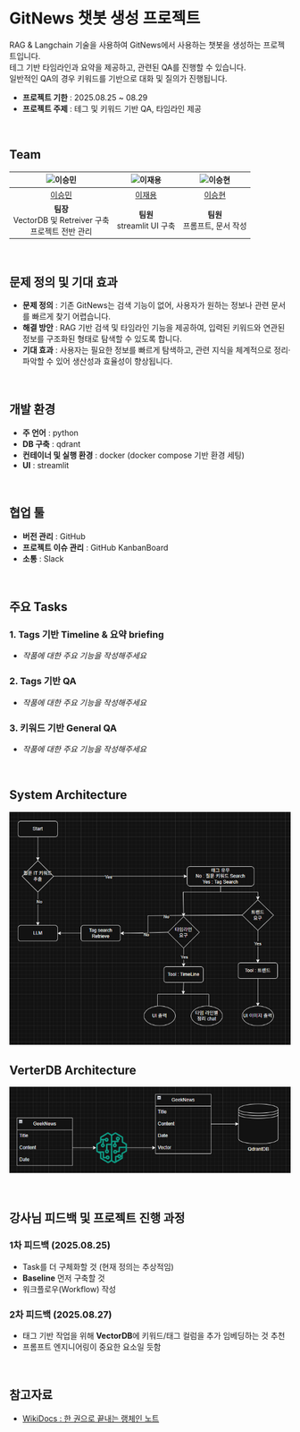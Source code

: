 # GitNews 챗봇 생성 프로젝트

RAG & Langchain 기술을 사용하여 GitNews에서 사용하는 챗봇을 생성하는 프로젝트입니다.<br>
테그 기반 타임라인과 요약을 제공하고, 관련된 QA를 진행할 수 있습니다.<br>
일반적인 QA의 경우 키워드를 기반으로 대화 및 질의가 진행됩니다.

- **프로젝트 기한** : 2025.08.25 ~ 08.29
- **프로젝트 주제** : 테그 및 키워드 기반 QA, 타임라인 제공

<br>

## Team

| ![이승민](https://avatars.githubusercontent.com/u/33342021?v=4) | ![이재용](https://avatars.githubusercontent.com/u/208237828?v=4) | ![이승현](https://avatars.githubusercontent.com/u/126837633?v=4&size=64) |
| :--------------------------------------------------------------: | :--------------------------------------------------------------: | :--------------------------------------------------------------: |
|            [이승민](https://github.com/UpstageAILab)             |            [이재용](https://github.com/UpstageAILab)             |            [이승현](https://github.com/UpstageAILab)             |
|                            **팀장**<br>VectorDB 및 Retreiver 구축<br>프로젝트 전반 관리                             |                            **팀원**<br>streamlit UI 구축                             |                            **팀원**<br>프롬프트, 문서 작성                             |


<br>

## 문제 정의 및 기대 효과
- **문제 정의** : 기존 GitNews는 검색 기능이 없어, 사용자가 원하는 정보나 관련 문서를 빠르게 찾기 어렵습니다.  
- **해결 방안** : RAG 기반 검색 및 타임라인 기능을 제공하여, 입력된 키워드와 연관된 정보를 구조화된 형태로 탐색할 수 있도록 합니다.  
- **기대 효과** : 사용자는 필요한 정보를 빠르게 탐색하고, 관련 지식을 체계적으로 정리·파악할 수 있어 생산성과 효율성이 향상됩니다.  


<br>

## 개발 환경
- **주 언어** : python
- **DB 구축** : qdrant
- **컨테이너 및 실행 환경** : docker (docker compose 기반 환경 세팅)
- **UI** : streamlit

<br>

## 협업 툴
- **버전 관리** : GitHub
- **프로젝트 이슈 관리** : GitHub KanbanBoard
- **소통** : Slack

<br>


## 주요 Tasks
### 1. Tags 기반 Timeline & 요약 briefing
- _작품에 대한 주요 기능을 작성해주세요_
### 2. Tags 기반 QA
- _작품에 대한 주요 기능을 작성해주세요_
### 3. 키워드 기반 General QA
- _작품에 대한 주요 기능을 작성해주세요_

<br>

## System Architecture
![System Architecture](./images/system_architecture.png)

## VerterDB Architecture
![VerterDB Architecture](./images/verterDB_architecture.png)

<br>


## 강사님 피드백 및 프로젝트 진행 과정
### 1차 피드백 (2025.08.25)
- Task를 더 구체화할 것 (현재 정의는 추상적임)
- **Baseline** 먼저 구축할 것
- 워크플로우(Workflow) 작성

### 2차 피드백 (2025.08.27)
- 태그 기반 작업을 위해 **VectorDB**에 키워드/태그 컬럼을 추가 임베딩하는 것 추천
- 프롬프트 엔지니어링이 중요한 요소일 듯함


<br>

## 참고자료
- [WikiDocs : 한 권으로 끝내는 랭체인 노트](https://wikidocs.net/251190)
